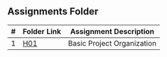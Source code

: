 ##  Assignments Folder

|   #   | Folder Link | Assignment Description |
| :---: | ----------- | ---------------------- |
|   1   |  [H01](https://github.com/kwyatt13/2143-OOP-Wyatt/tree/master/Assignments/H01) | Basic Project Organization |
